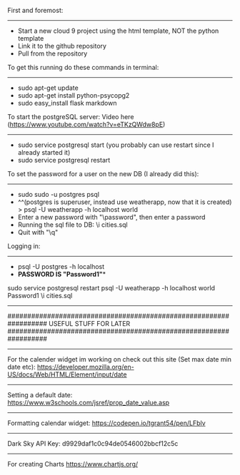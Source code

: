 First and foremost:
__________________________________________________
- Start a new cloud 9 project using the html template, NOT the python template
- Link it to the github repository
- Pull from the repository


To get this running do these commands in terminal:
__________________________________________________

- sudo apt-get update
- sudo apt-get install python-psycopg2
- sudo easy_install flask markdown

To start the postgreSQL server: Video here (https://www.youtube.com/watch?v=eTKzQWdw8pE)
___________________________________________________
- sudo service postgresql start (you probably can use restart since I already started it)
- sudo service postgresql restart

To set the password for a user on the new DB (I already did this):
_____________________________________________________________________
- sudo sudo -u postgres psql
- ^^(postgres is superuser, instead use weatherapp, now that it is created) > psql -U weatherapp -h localhost world
- Enter a new password with "\password", then enter a password
- Running the sql file to DB: \i cities.sql
- Quit with "\q"

Logging in:
________________________________________
- psql -U postgres -h localhost
- ******PASSWORD IS "Password1"*******

sudo service postgresql restart
psql -U weatherapp -h localhost world
Password1
\i cities.sql







__________________________________________________________________
##################################################################
USEFUL STUFF FOR LATER
##################################################################
__________________________________________________________________
For the calender widget im working on check out this site (Set max date min date etc):
https://developer.mozilla.org/en-US/docs/Web/HTML/Element/input/date
__________________________________________________________________
Setting a default date:
https://www.w3schools.com/jsref/prop_date_value.asp
__________________________________________________________________
Formatting calendar widget:
https://codepen.io/tgrant54/pen/LFblv
__________________________________________________________________
Dark Sky API Key: d9929daf1c0c94de0546002bbcf12c5c
__________________________________________________________________
For creating Charts
https://www.chartjs.org/


